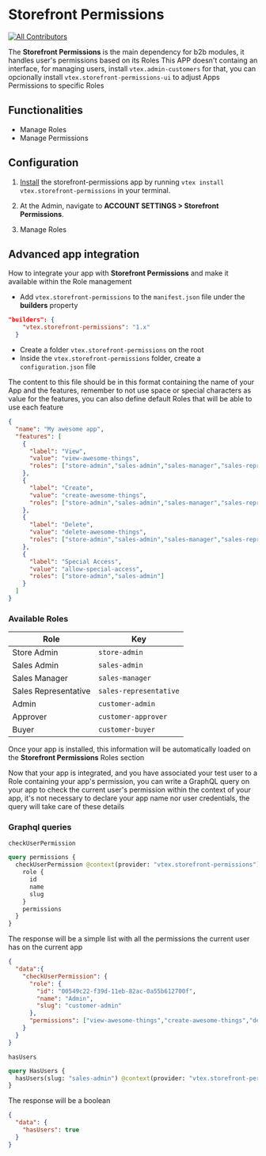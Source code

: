 # Storefront Permissions

<!-- ALL-CONTRIBUTORS-BADGE:START - Do not remove or modify this section -->

[![All Contributors](https://img.shields.io/badge/all_contributors-0-orange.svg?style=flat-square)](#contributors-)

<!-- ALL-CONTRIBUTORS-BADGE:END -->

The **Storefront Permissions** is the main dependency for b2b modules, it handles user's permissions based on its Roles
This APP doesn't containg an interface, for managing users, install `vtex.admin-customers` for that, you can opcionally install `vtex.storefront-permissions-ui` to adjust Apps Permissions to specific Roles

## Functionalities

- Manage Roles
- Manage Permissions

## Configuration

1. [Install](https://vtex.io/docs/recipes/development/installing-an-app/) the storefront-permissions app by running `vtex install vtex.storefront-permissions` in your terminal.
2. At the Admin, navigate to **ACCOUNT SETTINGS > Storefront Permissions**.

3. Manage Roles

## Advanced app integration

How to integrate your app with **Storefront Permissions** and make it available within the Role management

- Add `vtex.storefront-permissions` to the `manifest.json` file under the **builders** property

```JSON
"builders": {
    "vtex.storefront-permissions": "1.x"
  }
```

- Create a folder `vtex.storefront-permissions` on the root
- Inside the `vtex.storefront-permissions` folder, create a `configuration.json` file

The content to this file should be in this format containing the name of your App and the features, remember to not use space or special characters as value for the features, you can also define default Roles that will be able to use each feature


```JSON
{
  "name": "My awesome app",
  "features": [
    {
      "label": "View",
      "value": "view-awesome-things",
      "roles": ["store-admin","sales-admin","sales-manager","sales-representative","customer-admin","customer-approver","customer-buyer"]
    },
    {
      "label": "Create",
      "value": "create-awesome-things",
      "roles": ["store-admin","sales-admin","sales-manager","sales-representative"]
    },
    {
      "label": "Delete",
      "value": "delete-awesome-things",
      "roles": ["store-admin","sales-admin","sales-manager","sales-representative"]
    },
    {
      "label": "Special Access",
      "value": "allow-special-access",
      "roles": ["store-admin","sales-admin"]
    }
  ]
}
```

### Available Roles

| Role                 | Key                    |
| -------------------- | ---------------------- |
| Store Admin          | `store-admin`          |
| Sales Admin          | `sales-admin`          |
| Sales Manager        | `sales-manager`        |
| Sales Representative | `sales-representative` |
| Admin       | `customer-admin`       |
| Approver    | `customer-approver`    |
| Buyer       | `customer-buyer`       |

Once your app is installed, this information will be automatically loaded on the **Storefront Permissions** Roles section

Now that your app is integrated, and you have associated your test user to a Role containing your app's permission, you can write a GraphQL query on your app to check the current user's permission within the context of your app, it's not necessary to declare your app name nor user credentials, the query will take care of these details


### Graphql queries

`checkUserPermission`

```graphql
query permissions {
  checkUserPermission @context(provider: "vtex.storefront-permissions") {
    role {
      id
      name
      slug
    }
    permissions
  }
}
```

The response will be a simple list with all the permissions the current user has on the current app

```JSON
{
  "data":{
    "checkUserPermission": {
      "role": {
        "id": "00549c22-f39d-11eb-82ac-0a55b612700f",
        "name": "Admin",
        "slug": "customer-admin"
      },
      "permissions": ["view-awesome-things","create-awesome-things","delete-awesome-things"]
    }
  }
}
```


`hasUsers`

```graphql
query HasUsers {
  hasUsers(slug: "sales-admin") @context(provider: "vtex.storefront-permissions")
}
```

The response will be a boolean

```JSON
{
  "data": {
    "hasUsers": true
  }
}
```
